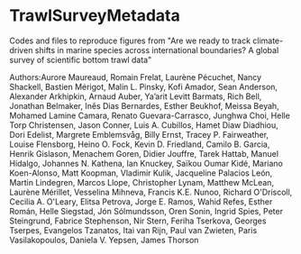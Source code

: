 # TrawlSurveyMetadata
Codes and files to reproduce figures from "Are we ready to track climate-driven shifts in marine species across international boundaries? A global survey of scientific bottom trawl data" 

Authors:Aurore Maureaud, Romain Frelat, Laurène Pécuchet, Nancy Shackell, Bastien Mérigot, Malin L. Pinsky, Kofi Amador, Sean Anderson, Alexander Arkhipkin, Arnaud Auber, Ya’arit Levitt Barmats, Rich Bell, Jonathan Belmaker, Inês Dias Bernardes, Esther Beukhof, Meissa Beyah, Mohamed Lamine Camara, Renato Guevara-Carrasco, Junghwa Choi, Helle Torp Christensen, Jason Conner, Luis A. Cubillos, Hamet Diaw Diadhiou, Dori Edelist, Margrete Emblemsvåg, Billy Ernst, Tracey P. Fairweather, Louise Flensborg, Heino O. Fock, Kevin D. Friedland, Camilo B. Garcia, Henrik Gislason, Menachem Goren, Didier Jouffre, Tarek Hattab, Manuel Hidalgo, Johannes N. Kathena, Ian Knuckey, Saïkou Oumar Kidé, Mariano Koen-Alonso, Matt Koopman, Vladimir Kulik, Jacqueline Palacios León, Martin Lindegren, Marcos Llope, Christopher Lynam, Matthew McLean, Laurène Mérillet, Vesselina Mihneva, Francis K.E. Nunoo, Richard O'Driscoll, Cecilia A. O'Leary, Elitsa Petrova, Jorge E. Ramos, Wahid Refes, Esther Román, Helle Siegstad, Jón Sólmundsson, Oren Sonin, Ingrid Spies, Peter Steingrund, Fabrice Stephenson, Nir Stern, Feriha Tserkova, Georges Tserpes, Evangelos Tzanatos, Itai van Rijn, Paul van Zwieten, Paris Vasilakopoulos, Daniela V. Yepsen, James Thorson
